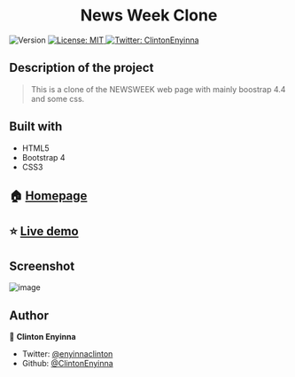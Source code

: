 <h1 align="center">News Week Clone</h1>
<p>
  <img alt="Version" src="https://img.shields.io/badge/version-0.0.1-blue.svg?cacheSeconds=2592000" />
  <a href="#" target="_blank">
    <img alt="License: MIT " src="https://img.shields.io/badge/License-MIT -yellow.svg" />
  </a>
  <a href="https://twitter.com/ClintonEnyinna" target="_blank">
    <img alt="Twitter: ClintonEnyinna " src="https://img.shields.io/twitter/follow/ClintonEnyinna .svg?style=social" />
  </a>
</p>


## Description of the project 

>This is a clone of the NEWSWEEK web page with mainly boostrap 4.4 and some css. 

## Built with
<ul>
  <li>HTML5</li>
  <li>Bootstrap 4</li>
  <li>CSS3</li>
</ul>

## 🏠 [Homepage](https://github.com/ClintonEnyinna/heatmap-smashing-magazine)

## ⭐️ [Live demo](https://raw.githack.com/ClintonEnyinna/newsweek-clone/feature-branch/index.html)

## Screenshot
![image](https://user-images.githubusercontent.com/54779750/71385674-7bd03000-25ae-11ea-9e57-1abfed568d61.png)

## Author

👤 **Clinton Enyinna**

* Twitter: [@enyinnaclinton ](https://twitter.com/ClintonEnyinna)
* Github: [@ClintonEnyinna](https://github.com/https:\/\/github.com\/ClintonEnyinna) 
